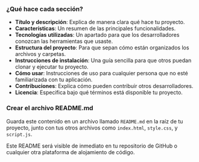 
### ¿Qué hace cada sección?

- **Título y descripción**: Explica de manera clara qué hace tu proyecto.
- **Características**: Un resumen de las principales funcionalidades.
- **Tecnologías utilizadas**: Un apartado para que los desarrolladores conozcan las herramientas que usaste.
- **Estructura del proyecto**: Para que sepan cómo están organizados los archivos y carpetas.
- **Instrucciones de instalación**: Una guía sencilla para que otros puedan clonar y ejecutar tu proyecto.
- **Cómo usar**: Instrucciones de uso para cualquier persona que no esté familiarizada con tu aplicación.
- **Contribuciones**: Explica cómo pueden contribuir otros desarrolladores.
- **Licencia**: Especifica bajo qué términos está disponible tu proyecto.

### Crear el archivo README.md

Guarda este contenido en un archivo llamado `README.md` en la raíz de tu proyecto, junto con tus otros archivos como `index.html`, `style.css`, y `script.js`. 

Este README será visible de inmediato en tu repositorio de GitHub o cualquier otra plataforma de alojamiento de código.





